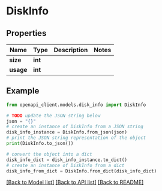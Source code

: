 # DiskInfo


## Properties

Name | Type | Description | Notes
------------ | ------------- | ------------- | -------------
**size** | **int** |  | 
**usage** | **int** |  | 

## Example

```python
from openapi_client.models.disk_info import DiskInfo

# TODO update the JSON string below
json = "{}"
# create an instance of DiskInfo from a JSON string
disk_info_instance = DiskInfo.from_json(json)
# print the JSON string representation of the object
print(DiskInfo.to_json())

# convert the object into a dict
disk_info_dict = disk_info_instance.to_dict()
# create an instance of DiskInfo from a dict
disk_info_from_dict = DiskInfo.from_dict(disk_info_dict)
```
[[Back to Model list]](../README.md#documentation-for-models) [[Back to API list]](../README.md#documentation-for-api-endpoints) [[Back to README]](../README.md)



